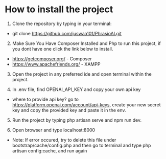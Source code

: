 # How to install the project

1. Clone the repository by typing in your terminal:

-   git clone https://github.com/juswaa101/PhrasioAI.git

2. Make Sure You Have Composer Installed and Php to run this project, if you dont have one click the link below to install.

-   https://getcomposer.org/ - Composer
-   https://www.apachefriends.org/ - XAMPP

3. Open the project in any preferred ide and open terminal within the project.

3. In .env file, find OPENAI_API_KEY and copy your own api key
- where to provide api key? go to https://platform.openai.com/account/api-keys, create your new secret key and copy the provided key and paste it in the env.

5. Run the project by typing php artisan serve and npm run dev.

6. Open browser and type localhost:8000

 - <p>Note: If error occured, try to delete this file under bootstrap/cache/config.php and then go to terminal and type php artisan config:cache, and run again</p>
